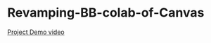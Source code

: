 # Revamping-BB-colab-of-Canvas
[Project Demo video](https://github.com/SoulIess/Revamping-BB-colab-of-Canvas/blob/main/Project%20Demo.mp4)
